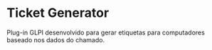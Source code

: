 # Ticket Generator
Plug-in GLPI desenvolvido para gerar etiquetas para computadores baseado nos dados do chamado.
